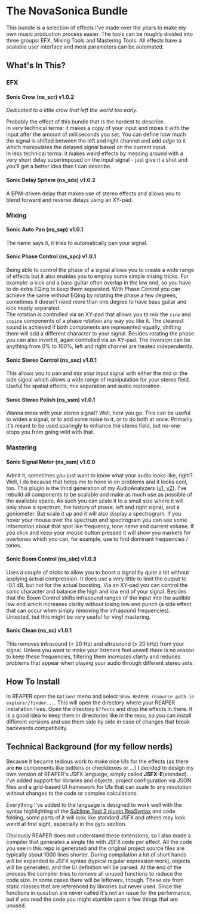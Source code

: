 # The NovaSonica Bundle
  
This bundle is a selection of effects I've made over the years to make my own music production process easier. The tools can be roughly divided into three groups: EFX, Mixing Tools and Mastering Tools. All effects have a scalable user interface and most parameters can be automated. 
  
## What's In This?

### EFX
#### Sonic Crow (ns_scr) v1.0.2  
*Dedicated to a little crow that left the world too early.*  

Probably the effect of this bundle that is the hardest to describe.  
In very technical terms: it makes a copy of your input and mixes it with the input after the amount of milliseconds you set. You can define how much the signal is shifted between the left and right channel and add *edge* to it which manipulates the delayed signal based on the current input.  
In less technical terms: it makes weird effects by messing around with a very short delay superimposed on the input signal - just give it a shot and you'll get a better idea than I can describe.   

#### Sonic Delay Sphere (ns_sds) v1.0.2  
A BPM-driven delay that makes use of stereo effects and allows you to blend forward and reverse delays using an XY-pad. 

### Mixing
#### Sonic Auto Pan (ns_sap) v1.0.1
The name says it, it tries to automatically pan your signal. 

#### Sonic Phase Control (ns_spc) v1.0.1  
Being able to control the phase of a signal allows you to create a wide range of effects but it also enables you to employ some simple mixing tricks. For example: a kick and a bass guitar often overlap in the low end, so you have to do extra EQing to keep them separated. With Phase Control you can achieve the same without EQing by rotating the phase a few degrees, sometimes it doesn't need more than one degree to have bass guitar and kick neatly separated.  
The rotation is controlled via an XY-pad that allows you to mix the `sine` and `cosine` components of a phase rotation any way you like it. The cleanest sound is achieved if both components are represented equally, shifting them will add a different character to your signal. Besides rotating the phase you can also invert it, again controlled via an XY-pad. The inversion can be anything from 0% to 100%, left and right channel are treated independently.

#### Sonic Stereo Control (ns_ssc) v1.0.1  
This allows you to pan and mix your input signal with either the mid or the side signal which allows a wide range of manipulation for your stereo field. Useful for spatial effects, mix separation and audio restoration. 

#### Sonic Stereo Polish (ns_ssm) v1.0.1  
Wanna mess with your stereo signal? Well, here you go. This can be useful to widen a signal, or to add some noise to it, or to do both at once. Primarily it's meant to be used sparingly to enhance the stereo field, but no-one stops you from going wild with that.

### Mastering
#### Sonic Signal Meter (ns_ssm) v1.0.0  
Admit it, sometimes you just want to know what your audio looks like, right? Well, I do because that helps me to hone in on problems and it looks cool, too. This plugin is the third generation of my AudioAnalyzers ([v1](https://stash.reaper.fm/v/28703/NovaSonica%20-%20SonicAnalyzer%20-%202016-10-23.rar), [v2](https://stash.reaper.fm/v/16173/NovaSonica%20AudioAnalzer.rar)). I've rebuild all components to be scalable and make as much use as possible of the available space. As such you can scale it to a small size where it will only show a spectrum, the history of phase, left and right signal, and a goniometer. But scale it up and it will also display a spectrogram. If you hover your mouse over the spectrum and spectrogram you can see some information about that spot like frequency, tone name and current volume. If you click and keep your mouse button pressed it will show you markers for overtones which you can, for example, use to find dominant frequencies / tones. 

#### Sonic Boom Control (ns_sbc) v1.0.3
Uses a couple of tricks to allow you to boost a signal by quite a bit without applying actual compression. It does use a very little to limit the output to -0.1 dB, but not for the actual boosting. Via an XY-pad you can control the sonic character and balance the high and low end of your signal. Besides that the Boom Control shifts infrasound ranges of the input into the audible low end which increases clarity without losing low end punch (a side effect that can occur when simply removing the infrasound frequencies). Untested, but this might be very useful for vinyl mastering. 

#### Sonic Clean (ns_sc) v1.0.1  
This removes infrasound (< 20 Hz) and ultrasound (> 20 kHz) from your signal. Unless you want to make your listeners feel unwell there is no reason to keep these frequencies, filtering them increases clarity and reduces problems that appear when playing your audio through different stereo sets.

## How To Install
In REAPER open the `Options` menu and select `Show REAPER resource path in explorer/finder...`. This will open the directory where your REAPER installation lives. Open the directory `Effects` and drop the effects in there. It is a good idea to keep them in directories like in the repo, so you can install different versions and use them side by side in case of changes that break backwards compatibility. 

## Technical Background (for my fellow nerds)
  
Because it became tedious work to make nice UIs for the effects (as there are **no** components like buttons or checkboxes or ...) I decided to design my own version of REAPER's JSFX language, simply called **JSFX-E**(xtended). I've added support for libraries and objects, project configuration via JSON files and a grid-based UI framework for UIs that can scale to any resolution without changes to the code or complex calculations.  
  
Everything I've added to the language is designed to work well with the syntax highlighting of the [Sublime Text 3 plugin ReaSyntax](https://packagecontrol.io/packages/ReaSyntax) and code folding, some parts of it will look like standard JSFX and others may look weird at first sight, especially in the `@gfx` section.  
  
Obviously REAPER does not understand these extensions, so I also made a compiler that generates a single file with JSFX code per effect. All the code you see in this repo is generated and the original project source files are typically about 1000 lines shorter. During compilation a lot of short hands will be expanded to JSFX syntax (typical regular expression work), objects will be generated, and the UI definition will be parsed. At the end of the process the compiler tries to remove all unused functions to reduce the code size. In some cases there will be leftovers, though. These are from static classes that are referenced by libraries but never used. Since the functions in question are never called it's not an issue for the performance, but if you read the code you might stumble upon a few things that are unused.  
